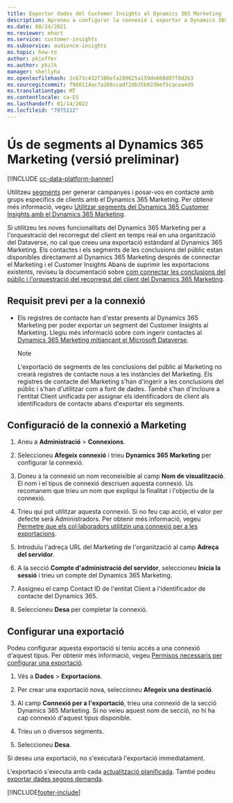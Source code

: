 ```yaml
---
title: Exportar dades del Customer Insights al Dynamics 365 Marketing
description: Apreneu a configurar la connexió i exportar a Dynamics 365 Marketing.
ms.date: 08/24/2021
ms.reviewer: mhart
ms.service: customer-insights
ms.subservice: audience-insights
ms.topic: how-to
author: pkieffer
ms.author: philk
manager: shellyha
ms.openlocfilehash: 2c673c432f308efa289625a159de608d07f8d2b3
ms.sourcegitcommit: f988114ac7a288ccadf2db35b02dbef5cacea4d9
ms.translationtype: MT
ms.contentlocale: ca-ES
ms.lasthandoff: 01/14/2022
ms.locfileid: "7975112"
---
```

# <a name="use-segments-in-dynamics-365-marketing-preview"></a>Ús de segments al Dynamics 365 Marketing (versió preliminar)

[!INCLUDE [cc-data-platform-banner](../includes/cc-data-platform-banner.md)]

Utilitzeu [segments](segments.md) per generar campanyes i posar-vos en contacte amb grups específics de clients amb el Dynamics 365 Marketing. Per obtenir més informació, vegeu [Utilitzar segments del Dynamics 365 Customer Insights amb el Dynamics 365 Marketing](/dynamics365/marketing/customer-insights-segments).

Si utilitzeu les noves funcionalitats del Dynamics 365 Marketing per a l'orquestració del recorregut del client en temps real en una organització del Dataverse, no cal que creeu una exportació estàndard al Dynamics 365 Marketing. Els contactes i els segments de les conclusions del públic estan disponibles directament al Dynamics 365 Marketing després de connectar el Marketing i el Customer Insights Abans de suprimir les exportacions existents, reviseu la documentació sobre [com connectar les conclusions del públic i l'orquestració del recorregut del client del Dynamics 365 Marketing](/dynamics365/marketing/real-time-marketing-ci-profile).

## <a name="prerequisite-for-a-connection"></a>Requisit previ per a la connexió

- Els registres de contacte han d'estar presents al Dynamics 365 Marketing per poder exportar un segment del Customer Insights al Marketing. Llegiu més informació sobre com ingerir contactes al [Dynamics 365 Marketing mitjançant el Microsoft Dataverse](connect-power-query.md).

  > [!NOTE]
  > L'exportació de segments de les conclusions del públic al Marketing no crearà registres de contacte nous a les instàncies del Marketing. Els registres de contacte del Marketing s'han d'ingerir a les conclusions del públic i s'han d'utilitzar com a font de dades. També s'han d'incloure a l'entitat Client unificada per assignar els identificadors de client als identificadors de contacte abans d'exportar els segments.

## <a name="set-up-connection-to-marketing"></a>Configuració de la connexió a Marketing

1. Aneu a **Administració** > **Connexions**.

1. Seleccioneu **Afegeix connexió** i trieu **Dynamics 365 Marketing** per configurar la connexió.

1. Doneu a la connexió un nom reconeixible al camp **Nom de visualització**. El nom i el tipus de connexió descriuen aquesta connexió. Us recomanem que trieu un nom que expliqui la finalitat i l'objectiu de la connexió.

1. Trieu qui pot utilitzar aquesta connexió. Si no feu cap acció, el valor per defecte serà Administradors. Per obtenir més informació, vegeu [Permetre que els col·laboradors utilitzin una connexió per a les exportacions](connections.md#allow-contributors-to-use-a-connection-for-exports).

1. Introduïu l'adreça URL del Marketing de l'organització al camp **Adreça del servidor**.

1. A la secció **Compte d'administració del servidor**, seleccioneu **Inicia la sessió** i trieu un compte del Dynamics 365 Marketing.

1. Assigneu el camp Contact ID de l'entitat Client a l'identificador de contacte del Dynamics 365.

1. Seleccioneu **Desa** per completar la connexió. 

## <a name="configure-an-export"></a>Configurar una exportació

Podeu configurar aquesta exportació si teniu accés a una connexió d'aquest tipus. Per obtenir més informació, vegeu [Permisos necessaris per configurar una exportació](export-destinations.md#set-up-a-new-export).

1. Vés a **Dades** > **Exportacions**.

1. Per crear una exportació nova, seleccioneu **Afegeix una destinació**.

1. Al camp **Connexió per a l'exportació**, trieu una connexió de la secció Dynamics 365 Marketing. Si no veieu aquest nom de secció, no hi ha cap connexió d'aquest tipus disponible.

1. Trieu un o diversos segments.

1. Seleccioneu **Desa**.

Si deseu una exportació, no s'executarà l'exportació immediatament.

L'exportació s'executa amb cada [actualització planificada](system.md#schedule-tab). També podeu [exportar dades segons demanda](export-destinations.md#run-exports-on-demand). 

[!INCLUDE[footer-include](../includes/footer-banner.md)]
